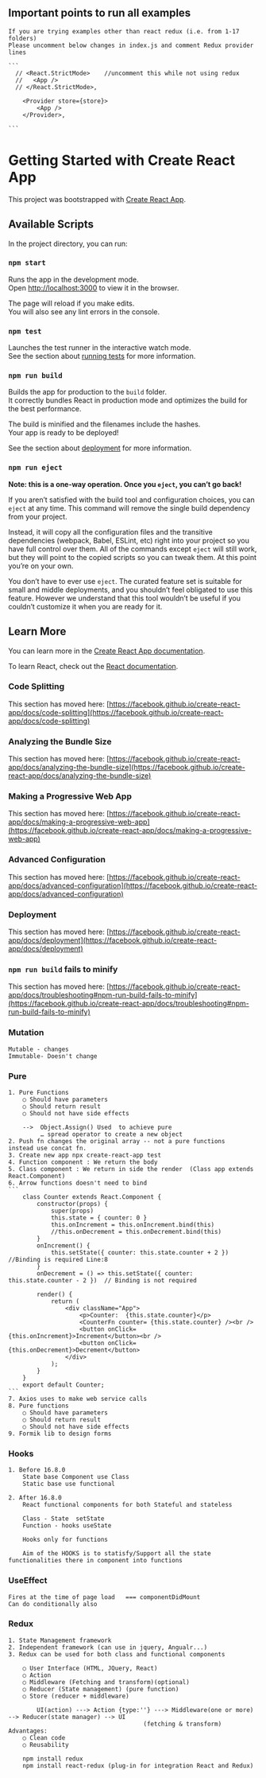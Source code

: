 ## Important points to run all examples

    If you are trying examples other than react redux (i.e. from 1-17 folders)
    Please uncomment below changes in index.js and comment Redux provider lines 

    ```
      // <React.StrictMode>    //uncomment this while not using redux
      //   <App />
      // </React.StrictMode>,

        <Provider store={store}>
            <App />
        </Provider>,
        
    ```    

# Getting Started with Create React App

This project was bootstrapped with [Create React App](https://github.com/facebook/create-react-app).

## Available Scripts

In the project directory, you can run:

### `npm start`

Runs the app in the development mode.\
Open [http://localhost:3000](http://localhost:3000) to view it in the browser.

The page will reload if you make edits.\
You will also see any lint errors in the console.

### `npm test`

Launches the test runner in the interactive watch mode.\
See the section about [running tests](https://facebook.github.io/create-react-app/docs/running-tests) for more information.

### `npm run build`

Builds the app for production to the `build` folder.\
It correctly bundles React in production mode and optimizes the build for the best performance.

The build is minified and the filenames include the hashes.\
Your app is ready to be deployed!

See the section about [deployment](https://facebook.github.io/create-react-app/docs/deployment) for more information.

### `npm run eject`

**Note: this is a one-way operation. Once you `eject`, you can’t go back!**

If you aren’t satisfied with the build tool and configuration choices, you can `eject` at any time. This command will remove the single build dependency from your project.

Instead, it will copy all the configuration files and the transitive dependencies (webpack, Babel, ESLint, etc) right into your project so you have full control over them. All of the commands except `eject` will still work, but they will point to the copied scripts so you can tweak them. At this point you’re on your own.

You don’t have to ever use `eject`. The curated feature set is suitable for small and middle deployments, and you shouldn’t feel obligated to use this feature. However we understand that this tool wouldn’t be useful if you couldn’t customize it when you are ready for it.

## Learn More

You can learn more in the [Create React App documentation](https://facebook.github.io/create-react-app/docs/getting-started).

To learn React, check out the [React documentation](https://reactjs.org/).

### Code Splitting

This section has moved here: [https://facebook.github.io/create-react-app/docs/code-splitting](https://facebook.github.io/create-react-app/docs/code-splitting)

### Analyzing the Bundle Size

This section has moved here: [https://facebook.github.io/create-react-app/docs/analyzing-the-bundle-size](https://facebook.github.io/create-react-app/docs/analyzing-the-bundle-size)

### Making a Progressive Web App

This section has moved here: [https://facebook.github.io/create-react-app/docs/making-a-progressive-web-app](https://facebook.github.io/create-react-app/docs/making-a-progressive-web-app)

### Advanced Configuration

This section has moved here: [https://facebook.github.io/create-react-app/docs/advanced-configuration](https://facebook.github.io/create-react-app/docs/advanced-configuration)

### Deployment

This section has moved here: [https://facebook.github.io/create-react-app/docs/deployment](https://facebook.github.io/create-react-app/docs/deployment)

### `npm run build` fails to minify

This section has moved here: [https://facebook.github.io/create-react-app/docs/troubleshooting#npm-run-build-fails-to-minify](https://facebook.github.io/create-react-app/docs/troubleshooting#npm-run-build-fails-to-minify)



### Mutation   
    Mutable - changes
    Immutable- Doesn't change 

### Pure	
    1. Pure Functions  
   		○ Should have parameters
		○ Should return result
		○ Should not have side effects

        -->  Object.Assign() Used  to achieve pure
             … spread operator to create a new object     
    2. Push fn changes the original array -- not a pure functions   instead use concat fn.
    3. Create new app npx create-react-app test
    4. Function component : We return the body
    5. Class component : We return in side the render  (Class app extends React.Component)
    6. Arrow functions doesn't need to bind
    ```
        class Counter extends React.Component {
            constructor(props) {
                super(props)
                this.state = { counter: 0 }
                this.onIncrement = this.onIncrement.bind(this)
                //this.onDecrement = this.onDecrement.bind(this)
            }
            onIncrement() {
                this.setState({ counter: this.state.counter + 2 })    //Binding is required Line:8
            }
            onDecrement = () => this.setState({ counter: this.state.counter - 2 })  // Binding is not required

            render() {
                return (
                    <div className="App">
                        <p>Counter:  {this.state.counter}</p>
                        <CounterFn counter= {this.state.counter} /><br />
                        <button onClick={this.onIncrement}>Increment</button><br />
                        <button onClick={this.onDecrement}>Decrement</button>
                    </div>
                );
            }
        }
        export default Counter;
    ```
    7. Axios uses to make web service calls
	8. Pure functions 
		○ Should have parameters
		○ Should return result
		○ Should not have side effects
    9. Formik lib to design forms 

### Hooks
	1. Before 16.8.0
        State base Component use Class
        Static base use functional

	2. After 16.8.0
	    React functional components for both Stateful and stateless

        Class - State  setState
        Function - hooks useState
        
        Hooks only for functions 

        Aim of the HOOKS is to statisfy/Support all the state functionalities there in component into functions
### UseEffect
    Fires at the time of page load   === componentDidMount
    Can do conditionally also
    
### Redux
    1. State Management framework
    2. Independent framework (can use in jquery, Angualr...)
    3. Redux can be used for both class and functional components 

        ○ User Interface (HTML, JQuery, React)
        ○ Action
        ○ Middleware (Fetching and transform)(optional)
        ○ Reducer (State management) (pure function) 
        ○ Store (reducer + middleware) 

            UI(action) ---> Action {type:''} ---> Middleware(one or more) --> Reducer(state manager) --> UI
                                          (fetching & transform)  
    Advantages:
        ○ Clean code 
        ○ Reusability
        
        npm install redux
        npm install react-redux (plug-in for integration React and Redux)

    